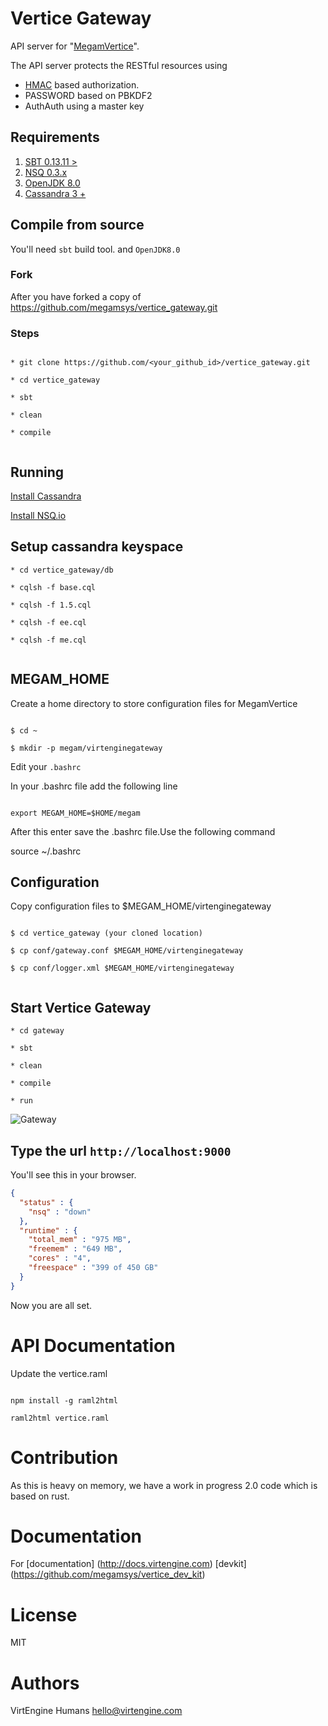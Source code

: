 Vertice Gateway
================

API server for "[MegamVertice](https://vertice.megam.io)".

The API server protects the RESTful resources using

- [HMAC](http://www.ietf.org/rfc/rfc2104.txt) based authorization.
- PASSWORD based on PBKDF2
- AuthAuth using a master key

## Requirements


1. [SBT 0.13.11 >](https://scala-sbt.org)
2. [NSQ 0.3.x  ](http://nsq.io)
3. [OpenJDK 8.0](http://openjdk.java.net/install/index.html)
4. [Cassandra 3 +](http://apache.cassandra.org)


## Compile from source

You'll need `sbt` build tool. and `OpenJDK8.0`

### Fork

After you have forked a copy of https://github.com/megamsys/vertice_gateway.git

### Steps

```

* git clone https://github.com/<your_github_id>/vertice_gateway.git

* cd vertice_gateway

* sbt

* clean

* compile


```

## Running

[Install Cassandra](http://cassandra.apache.org/download/)

[Install NSQ.io](http://nsq.io/deployment/installing.html)


## Setup cassandra keyspace

```
* cd vertice_gateway/db

* cqlsh -f base.cql

* cqlsh -f 1.5.cql

* cqlsh -f ee.cql

* cqlsh -f me.cql


```

## MEGAM_HOME

Create a home directory to store configuration files for MegamVertice

```

$ cd ~

$ mkdir -p megam/virtenginegateway

```

Edit your `.bashrc`

In your .bashrc file add the following line

```

export MEGAM_HOME=$HOME/megam

```

After this enter save the .bashrc file.Use the following command

  source ~/.bashrc  

## Configuration

Copy configuration files to $MEGAM_HOME/virtenginegateway

```

$ cd vertice_gateway (your cloned location)

$ cp conf/gateway.conf $MEGAM_HOME/virtenginegateway

$ cp conf/logger.xml $MEGAM_HOME/virtenginegateway


```

## Start Vertice Gateway

```
* cd gateway

* sbt

* clean

* compile

* run

```

![Gateway](https://github.com/megamsys/vertice_gateway/blob/1.5/public/images/vertice_gateway.png)

## Type the url `http://localhost:9000`

You'll see this in your browser.

```json
{
  "status" : {
    "nsq" : "down"
  },
  "runtime" : {
    "total_mem" : "975 MB",
    "freemem" : "649 MB",
    "cores" : "4",
    "freespace" : "399 of 450 GB"
  }
}

```

Now you are all set.

# API Documentation

Update the vertice.raml

```

npm install -g raml2html

raml2html vertice.raml

```


# Contribution

As this is heavy on memory, we have a work in progress 2.0 code which is based on rust.

# Documentation

For [documentation] (http://docs.virtengine.com)  [devkit] (https://github.com/megamsys/vertice_dev_kit)

# License

MIT


# Authors

VirtEngine Humans <hello@virtengine.com>
